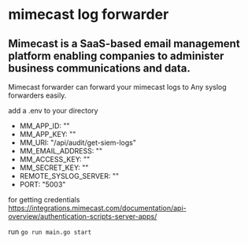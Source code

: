 # mimecast log forwarder


## Mimecast is a SaaS-based email management platform enabling companies to administer business communications and data.


Mimecast forwarder can forward your mimecast logs to Any syslog forwarders easily.

add a .env to your directory

- MM_APP_ID: ""
- MM_APP_KEY: ""
- MM_URI: "/api/audit/get-siem-logs"
- MM_EMAIL_ADDRESS: ""
- MM_ACCESS_KEY: ""
- MM_SECRET_KEY: ""
- REMOTE_SYSLOG_SERVER: ""
- PORT: "5003"


for getting credentials https://integrations.mimecast.com/documentation/api-overview/authentication-scripts-server-apps/

run `go run main.go start`
